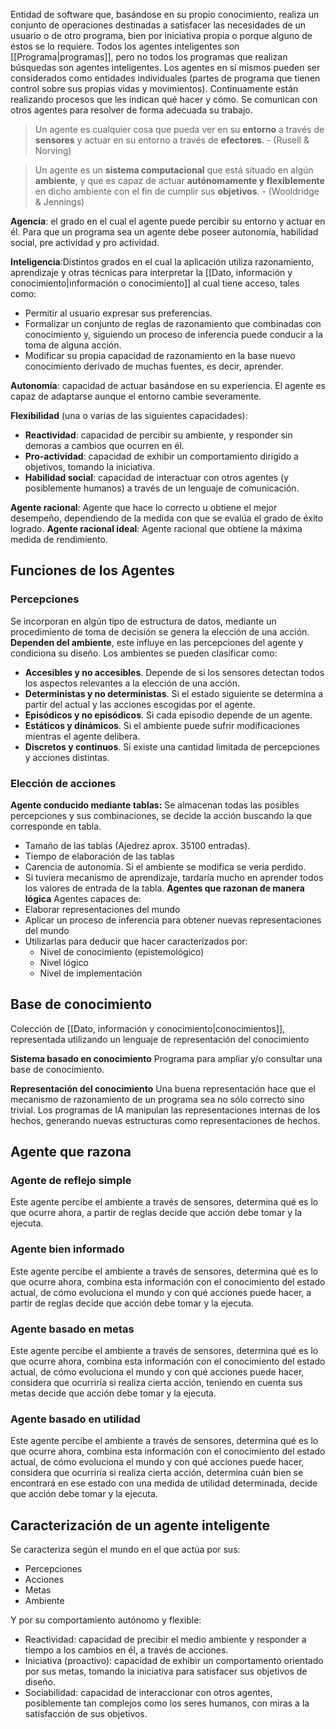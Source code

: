 Entidad de software que, basándose en su propio conocimiento, realiza un conjunto de operaciones destinadas a satisfacer las necesidades de un usuario o de otro programa, bien por iniciativa propia o porque alguno de éstos se lo requiere.
Todos los agentes inteligentes son [[Programa|programas]], pero no todos los programas que realizan búsquedas son agentes inteligentes. Los agentes en sí mismos pueden ser considerados como entidades individuales (partes de programa que tienen control sobre sus propias vidas y movimientos).
Continuamente están realizando procesos que les indican qué hacer y cómo. Se comunican con otros agentes para resolver de forma adecuada su trabajo.

> Un agente es cualquier cosa que pueda ver en su **entorno** a través de **sensores** y actuar en su entorno a través de **efectores**. - (Rusell & Norving)

> Un agente es un **sistema computacional** que está situado en algún **ambiente**, y que es capaz de actuar **autónomamente y flexiblemente** en dicho ambiente con el fin de cumplir sus **objetivos**. - (Wooldridge & Jennings)

**Agencia**: el grado en el cual el agente puede percibir su entorno y actuar en él. Para que un programa sea un agente debe poseer autonomía, habilidad social, pre actividad y pro actividad.

**Inteligencia**:Distintos grados en el cual la aplicación utiliza razonamiento, aprendizaje y otras técnicas para interpretar la [[Dato, información y conocimiento|información o conocimiento]] al cual tiene acceso, tales como:
- Permitir al usuario expresar sus preferencias.
- Formalizar un conjunto de reglas de razonamiento que combinadas con conocimiento y, siguiendo un proceso de inferencia puede conducir a la toma de alguna acción.
- Modificar su propia capacidad de razonamiento en la base nuevo conocimiento derivado de muchas fuentes, es decir, aprender.

**Autonomía**: capacidad de actuar basándose en su experiencia. El agente es capaz de adaptarse aunque el entorno cambie severamente.

**Flexibilidad** (una o varias de las siguientes capacidades):
- **Reactividad**: capacidad de percibir su ambiente, y responder sin demoras a cambios que ocurren en él.
- **Pro-actividad**: capacidad de exhibir un comportamiento dirigido a objetivos, tomando la iniciativa.
- **Habilidad social**: capacidad de interactuar con otros agentes (y posiblemente humanos) a través de un lenguaje de comunicación.

**Agente racional**: Agente que hace lo correcto u obtiene el mejor desempeño, dependiendo de la medida con que se evalúa el grado de éxito logrado.
**Agente racional ideal**: Agente racional que obtiene la máxima medida de rendimiento.

## Funciones de los Agentes
### Percepciones
Se incorporan en algún tipo de estructura de datos, mediante un procedimiento de toma de decisión se genera la elección de una acción. **Dependen del ambiente**, este influye en las percepciones del agente y condiciona su diseño. Los ambientes se pueden clasificar como:
- **Accesibles y no accesibles**. Depende de si los sensores detectan todos los aspectos relevantes a la elección de una acción.
- **Deterministas y no deterministas**. Si el estado siguiente se determina a partir del actual y las acciones escogidas por el agente.
- **Episódicos y no episódicos**. Si cada episodio depende de un agente.
- **Estáticos y dinámicos**. Si el ambiente puede sufrir modificaciones mientras el agente delibera.
- **Discretos y continuos**. Si existe una cantidad limitada de percepciones y acciones distintas.

### Elección de acciones
**Agente conducido mediante tablas:**
Se almacenan todas las posibles percepciones y sus combinaciones, se decide la acción buscando la que corresponde en tabla. 
- Tamaño de las tablas (Ajedrez aprox. 35100 entradas).
- Tiempo de elaboración de las tablas
- Carencia de autonomía. Si el ambiente se modifica se vería perdido.
- Si tuviera mecanismo de aprendizaje, tardaría mucho en aprender todos los valores de entrada de la tabla.
**Agentes que razonan de manera lógica**
Agentes capaces de:
- Elaborar representaciones del mundo
- Aplicar un proceso de inferencia para obtener nuevas representaciones del mundo
- Utilizarlas para deducir que hacer caracterizados por:
	- Nivel de conocimiento (epistemológico)
	- Nivel lógico
	- Nivel de implementación

## Base de conocimiento
Colección de [[Dato, información y conocimiento|conocimientos]], representada utilizando un lenguaje de representación del conocimiento

**Sistema basado en conocimiento**
Programa para ampliar y/o consultar una base de conocimiento.

**Representación del conocimiento**
Una buena representación hace que el mecanismo de razonamiento de un programa sea no sólo correcto sino trivial.
Los programas de IA manipulan las representaciones internas de los hechos, generando nuevas estructuras como representaciones de hechos.

## Agente que razona
### Agente de reflejo simple
Este agente percibe el ambiente a través de sensores, determina qué es lo que ocurre ahora, a partir de reglas decide que acción debe tomar y la ejecuta.

### Agente bien informado
Este agente percibe el ambiente a través de sensores, determina qué es lo que ocurre ahora, combina esta información con el conocimiento del estado actual, de cómo evoluciona el mundo y con qué acciones puede hacer, a partir de reglas decide que acción debe tomar y la ejecuta.

### Agente basado en metas
Este agente percibe el ambiente a través de sensores, determina qué es lo que ocurre ahora, combina esta información con el conocimiento del estado actual, de cómo evoluciona el mundo y con qué acciones puede hacer, considera que ocurriría si realiza cierta acción, teniendo en cuenta sus metas decide que acción debe tomar y la ejecuta.

### Agente basado en utilidad
Este agente percibe el ambiente a través de sensores, determina qué es lo que ocurre ahora, combina esta información con el conocimiento del estado actual, de cómo evoluciona el mundo y con qué acciones puede hacer, considera que ocurriría si realiza cierta acción, determina cuán bien se encontrará en ese estado con una medida de utilidad determinada, decide que acción debe tomar y la ejecuta.

## Caracterización de un agente inteligente
Se caracteriza según el mundo en el que actúa por sus:
- Percepciones
- Acciones
- Metas
- Ambiente

Y por su comportamiento autónomo y flexible:
- Reactividad: capacidad de precibir el medio ambiente y responder a tiempo a los cambios en él, a través de acciones.
- Iniciativa (proactivo): capacidad de exhibir un comportamento orientado por sus metas, tomando la iniciativa para satisfacer sus objetivos de diseño.
- Sociabilidad: capacidad de interaccionar con otros agentes, posiblemente tan complejos como los seres humanos, con miras a la satisfacción de sus objetivos.